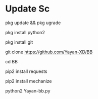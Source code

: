 # Update Sc

pkg update && pkg ugrade

pkg install python2

pkg install git

git clone https://github.com/Yayan-XD/BB

cd BB

pip2 install requests

pip2 install mechanize

python2 Yayan-bb.py
